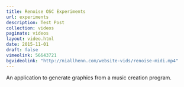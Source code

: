 ```yaml
---
title: Renoise OSC Experiments
url: experiments
description: Test Post
collection: videos
paginate: videos
layout: video.html
date: 2015-11-01
draft: false
vimeolink: 56643721
bgvideolink: "http://niallhenn.com/website-vids/renoise-midi.mp4"
---
```


An application to generate graphics from a music creation program.